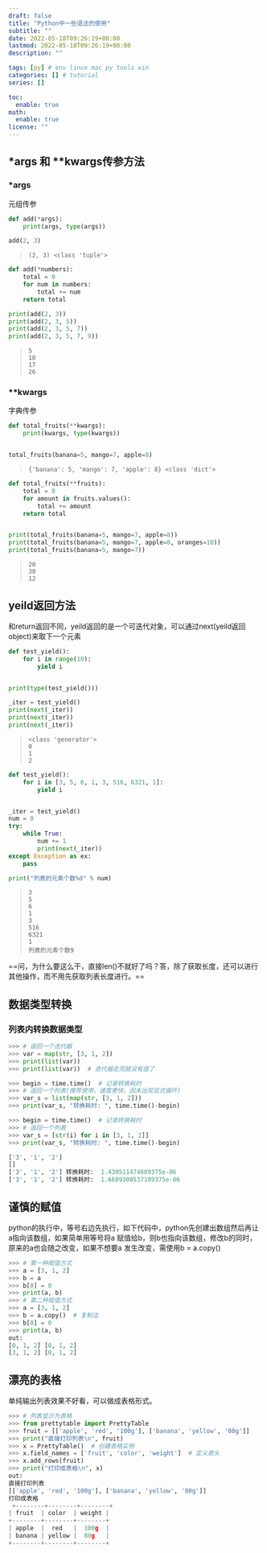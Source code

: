 ```yaml
---
draft: false
title: "Python中一些语法的使用"
subtitle: ""
date: 2022-05-18T09:26:19+08:00
lastmod: 2022-05-18T09:26:19+08:00
description: ""

tags: [py] # env linux mac py tools win
categories: [] # tutorial
series: []

toc:
  enable: true
math:
  enable: true
license: ""
---
```


## *args 和 **kwargs传参方法

### *args

元组传参

```python
def add(*args):
    print(args, type(args))

add(2, 3)
```

> ```
> (2, 3) <class 'tuple'>
> ```



```python
def add(*numbers):
    total = 0
    for num in numbers:
        total += num
    return total

print(add(2, 3))
print(add(2, 3, 5))
print(add(2, 3, 5, 7))
print(add(2, 3, 5, 7, 9))
```

> ```
> 5
> 10
> 17
> 26
> ```

### **kwargs

字典传参

```python
def total_fruits(**kwargs):
    print(kwargs, type(kwargs))


total_fruits(banana=5, mango=7, apple=8)
```

> ```
> {'banana': 5, 'mango': 7, 'apple': 8} <class 'dict'>
> ```



```python
def total_fruits(**fruits):
    total = 0
    for amount in fruits.values():
        total += amount
    return total


print(total_fruits(banana=5, mango=7, apple=8))
print(total_fruits(banana=5, mango=7, apple=8, oranges=10))
print(total_fruits(banana=5, mango=7))
```

> ```
> 20
> 30
> 12
> ```

## yeild返回方法

和return返回不同，yeild返回的是一个可迭代对象，可以通过next(yeild返回object)来取下一个元素

```python
def test_yield():
    for i in range(10):
        yield i


print(type(test_yield()))

_iter = test_yield()
print(next(_iter))
print(next(_iter))
print(next(_iter))
```

> ```
> <class 'generator'>
> 0
> 1
> 2
> ```

```python
def test_yield():
    for i in [3, 5, 6, 1, 3, 516, 6321, 1]:
        yield i


_iter = test_yield()
num = 0
try:
    while True:
        num += 1
        print(next(_iter))
except Exception as ex:
    pass

print("列表的元素个数%d" % num)
```

> ```
> 3
> 5
> 6
> 1
> 3
> 516
> 6321
> 1
> 列表的元素个数9
> ```

==问，为什么要这么干，直接len()不就好了吗？答，除了获取长度，还可以进行其他操作，而不用先获取列表长度进行。==

## 数据类型转换

### 列表内转换数据类型

```python
>>> # 返回一个迭代器
>>> var = map(str, [3, 1, 2])
>>> print(list(var))
>>> print(list(var))  # 迭代器走完就没有值了

>>> begin = time.time()  # 记录转换耗时
>>> # 返回一个列表(推荐使用，速度更快，因未出现显式循环)
>>> var_s = list(map(str, [3, 1, 2]))
>>> print(var_s, "转换耗时: ", time.time()-begin)

>>> begin = time.time()  # 记录转换耗时
>>> # 返回一个列表
>>> var_s = [str(i) for i in [3, 1, 2]]
>>> print(var_s, "转换耗时: ", time.time()-begin)

['3', '1', '2']
[]
['3', '1', '2'] 转换耗时:  1.430511474609375e-06
['3', '1', '2'] 转换耗时:  1.6689300537109375e-06
```

## 谨慎的赋值

python的执行中，等号右边先执行，如下代码中，python先创建出数组然后再让a指向该数组，如果简单用等号将a 赋值给b，则b也指向该数组，修改b的同时，原来的a也会随之改变，如果不想要a 发生改变，需使用b = a.copy()

```python
>>> # 第一种赋值方式
>>> a = [3, 1, 2]
>>> b = a
>>> b[0] = 0
>>> print(a, b)
>>> # 第二种赋值方式
>>> a = [3, 1, 2]
>>> b = a.copy()  # 复制法
>>> b[0] = 0
>>> print(a, b)
out:
[0, 1, 2] [0, 1, 2]
[3, 1, 2] [0, 1, 2]
```

## 漂亮的表格

单纯输出列表效果不好看，可以做成表格形式。

```python
>>> # 列表显示为表格
>>> from prettytable import PrettyTable
>>> fruit = [['apple', 'red', '100g'], ['banana', 'yellow', '80g']]
>>> print("直接打印列表\n", fruit)
>>> x = PrettyTable()  # 创建表格实例
>>> x.field_names = ['fruit', 'color', 'weight']  # 定义表头
>>> x.add_rows(fruit)
>>> print("打印成表格\n", x)
out:
直接打印列表
[['apple', 'red', '100g'], ['banana', 'yellow', '80g']]
打印成表格
 +--------+--------+--------+
| fruit  | color  | weight |
+--------+--------+--------+
| apple  |  red   |  100g  |
| banana | yellow |  80g   |
+--------+--------+--------+
```

